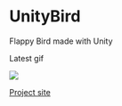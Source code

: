 UnityBird
=========

Flappy Bird made with Unity

Latest gif

<img src="https://cloud.githubusercontent.com/assets/1802419/11369959/4e392028-92fc-11e5-9f1c-92b731b52814.gif">

<a href="https://github.com/crosslife/UnityBird">Project site</a>
